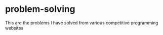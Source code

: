 # problem-solving
This are the problems I have solved from various competitive programming websites
